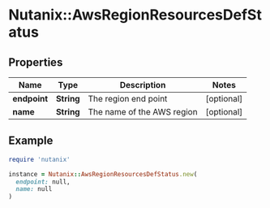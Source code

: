 # Nutanix::AwsRegionResourcesDefStatus

## Properties

| Name | Type | Description | Notes |
| ---- | ---- | ----------- | ----- |
| **endpoint** | **String** | The region end point | [optional] |
| **name** | **String** | The name of the AWS region | [optional] |

## Example

```ruby
require 'nutanix'

instance = Nutanix::AwsRegionResourcesDefStatus.new(
  endpoint: null,
  name: null
)
```

